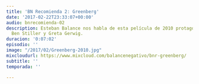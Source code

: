 ```yaml
---
title: 'BN Recomienda 2: Greenberg'
date: '2017-02-22T23:33:07+00:00'
audio: bnrecomienda-02
description: Esteban Balance nos habla de esta película de 2010 protagonizada por
  Ben Stiller y Greta Gerwig.
duracion: '0:07:02'
episodio: ''
image: "/2017/02/Greenberg-2010.jpg"
mixcloudurl: https://www.mixcloud.com/balancenegativo/bnr-greenberg/
subtitle: ''
temporada: ''

---
```

